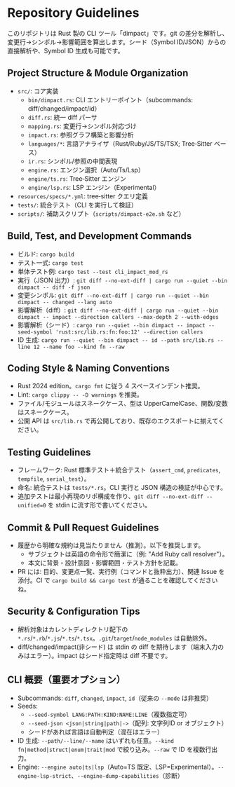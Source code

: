 # Repository Guidelines

このリポジトリは Rust 製の CLI ツール「dimpact」です。git の差分を解析し、変更行→シンボル→影響範囲を算出します。シード（Symbol ID/JSON）からの直接解析や、Symbol ID 生成も可能です。

## Project Structure & Module Organization
- `src/`: コア実装
  - `bin/dimpact.rs`: CLI エントリーポイント（subcommands: diff/changed/impact/id）
  - `diff.rs`: 統一 diff パーサ
  - `mapping.rs`: 変更行→シンボル対応づけ
  - `impact.rs`: 参照グラフ構築と影響分析
  - `languages/*`: 言語アナライザ（Rust/Ruby/JS/TS/TSX; Tree‑Sitter ベース）
  - `ir.rs`: シンボル/参照の中間表現
  - `engine.rs`: エンジン選択（Auto/Ts/Lsp）
  - `engine/ts.rs`: Tree‑Sitter エンジン
  - `engine/lsp.rs`: LSP エンジン（Experimental）
- `resources/specs/*.yml`: tree‑sitter クエリ定義
- `tests/`: 統合テスト（CLI を実行して検証）
- `scripts/`: 補助スクリプト（`scripts/dimpact-e2e.sh` など）

## Build, Test, and Development Commands
- ビルド: `cargo build`
- テスト一式: `cargo test`
- 単体テスト例: `cargo test --test cli_impact_mod_rs`
- 実行（JSON 出力）: `git diff --no-ext-diff | cargo run --quiet --bin dimpact -- diff -f json`
- 変更シンボル: `git diff --no-ext-diff | cargo run --quiet --bin dimpact -- changed --lang auto`
- 影響解析（diff）: `git diff --no-ext-diff | cargo run --quiet --bin dimpact -- impact --direction callers --max-depth 2 --with-edges`
- 影響解析（シード）: `cargo run --quiet --bin dimpact -- impact --seed-symbol 'rust:src/lib.rs:fn:foo:12' --direction callers`
- ID 生成: `cargo run --quiet --bin dimpact -- id --path src/lib.rs --line 12 --name foo --kind fn --raw`

## Coding Style & Naming Conventions
- Rust 2024 edition。`cargo fmt` に従う 4 スペースインデント推奨。
- Lint: `cargo clippy -- -D warnings` を推奨。
- ファイル/モジュールはスネークケース、型は UpperCamelCase、関数/変数はスネークケース。
- 公開 API は `src/lib.rs` で再公開しており、既存のエクスポートに揃えてください。

## Testing Guidelines
- フレームワーク: Rust 標準テスト＋統合テスト（`assert_cmd`, `predicates`, `tempfile`, `serial_test`）。
- 命名: 統合テストは `tests/*.rs`。CLI 実行と JSON 構造の検証が中心です。
- 追加テストは最小再現のリポ構成を作り、`git diff --no-ext-diff --unified=0` を stdin に流す形で書いてください。

## Commit & Pull Request Guidelines
- 履歴から明確な規約は見当たりません（推測）。以下を推奨します。
  - サブジェクトは英語の命令形で簡潔に（例: "Add Ruby call resolver"）。
  - 本文に背景・設計意図・影響範囲・テスト方針を記載。
- PR には: 目的、変更点一覧、実行例（コマンドと抜粋出力）、関連 Issue を添付。CI で `cargo build && cargo test` が通ることを確認してくださいね。

## Security & Configuration Tips
- 解析対象はカレントディレクトリ配下の `*.rs`/`*.rb`/`*.js`/`*.ts`/`*.tsx`。`.git`/`target`/`node_modules` は自動除外。
- diff/changed/impact(非シード) は stdin の diff を期待します（端末入力のみはエラー）。impact はシード指定時は diff 不要です。

## CLI 概要（重要オプション）
- Subcommands: `diff`, `changed`, `impact`, `id`（従来の `--mode` は非推奨）
- Seeds:
  - `--seed-symbol LANG:PATH:KIND:NAME:LINE`（複数指定可）
  - `--seed-json <json|string|path|->`（配列: 文字列ID or オブジェクト）
  - シードがあれば言語は自動判定（混在はエラー）
- ID 生成: `--path/--line/--name` はいずれも任意。`--kind fn|method|struct|enum|trait|mod` で絞り込み。`--raw` で ID を複数行出力。
- Engine: `--engine auto|ts|lsp`（Auto=TS 既定、LSP=Experimental）。`--engine-lsp-strict`、`--engine-dump-capabilities`（診断）
